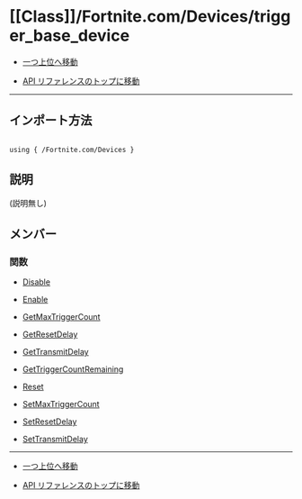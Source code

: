 # [[Class]]/Fortnite.com/Devices/trigger_base_device

- [一つ上位へ移動](../main.md)

- [API リファレンスのトップに移動](/main.md)

---

## インポート方法

```verse

using { /Fortnite.com/Devices }

```

## 説明

(説明無し)

## メンバー

### 関数

- [Disable](./F_Disable/main.md)

- [Enable](./F_Enable/main.md)

- [GetMaxTriggerCount](./F_GetMaxTriggerCount/main.md)

- [GetResetDelay](./F_GetResetDelay/main.md)

- [GetTransmitDelay](./F_GetTransmitDelay/main.md)

- [GetTriggerCountRemaining](./F_GetTriggerCountRemaining/main.md)

- [Reset](./F_Reset/main.md)

- [SetMaxTriggerCount](./F_SetMaxTriggerCount/main.md)

- [SetResetDelay](./F_SetResetDelay/main.md)

- [SetTransmitDelay](./F_SetTransmitDelay/main.md)

---

- [一つ上位へ移動](../main.md)

- [API リファレンスのトップに移動](/main.md)
